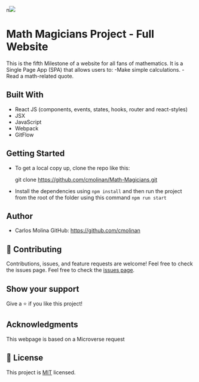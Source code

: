 n![](https://img.shields.io/badge/Microverse-blueviolet)

# Math Magicians Project - Full Website

This is the fifth Milestone of a website for all fans of mathematics. 
It is a Single Page App (SPA) that allows users to:
    -Make simple calculations.
    -Read a math-related quote.

## Built With

- React JS (components, events, states, hooks, router and react-styles)
- JSX
- JavaScript
- Webpack
- GitFlow
  
## Getting Started

- To get a local copy up, clone the repo like this: 

  git clone https://github.com/cmolinan/Math-Magicians.git

- Install the dependencies using `npm install` and then run the project from the root of the folder using this command `npm run start`

## Author
- Carlos Molina
  GitHub: https://github.com/cmolinan

## 🤝 Contributing

Contributions, issues, and feature requests are welcome!
Feel free to check the issues page.
Feel free to check the [issues page](../../issues/).

## Show your support

Give a ⭐️ if you like this project!

## Acknowledgments 

This webpage is based on a Microverse request


## 📝 License

This project is [MIT](./MIT.md) licensed.

 